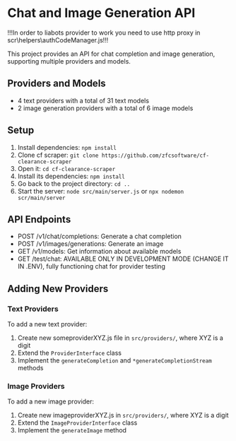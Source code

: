# Chat and Image Generation API

!!!In order to liabots provider to work you need to use http proxy in scr\helpers\authCodeManager.js!!!

This project provides an API for chat completion and image generation, supporting multiple providers and models.

## Providers and Models

- 4 text providers with a total of 31 text models
- 2 image generation providers with a total of 6 image models

## Setup

1. Install dependencies: `npm install`
2. Clone cf scraper: `git clone https://github.com/zfcsoftware/cf-clearance-scraper`
3. Open it: `cd cf-clearance-scraper`
4. Install its dependencies: `npm install`
5. Go back to the project directory: `cd ..`
6. Start the server: `node src/main/server.js` or `npx nodemon scr/main/server`

## API Endpoints

- POST /v1/chat/completions: Generate a chat completion
- POST /v1/images/generations: Generate an image
- GET /v1/models: Get information about available models
- GET /test/chat: AVAILABLE ONLY IN DEVELOPMENT MODE (CHANGE IT IN .ENV), fully functioning chat for provider testing

## Adding New Providers

### Text Providers

To add a new text provider:
1. Create new someproviderXYZ.js file in `src/providers/`, where XYZ is a digit
2. Extend the `ProviderInterface` class
3. Implement the `generateCompletion` and `*generateCompletionStream` methods

### Image Providers

To add a new image provider:
1. Create new imageproviderXYZ.js in `src/providers/`, where XYZ is a digit
2. Extend the `ImageProviderInterface` class
3. Implement the `generateImage` method